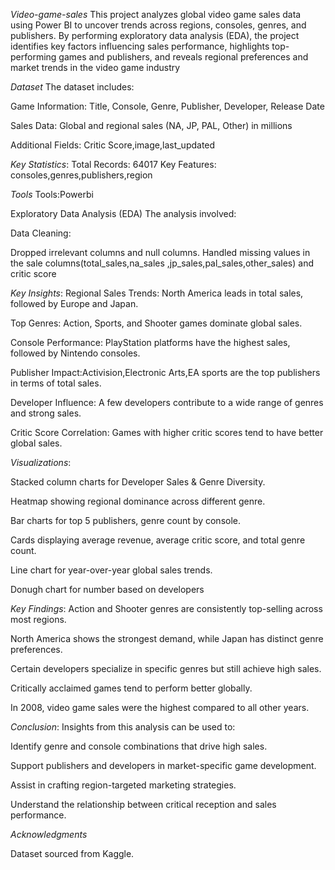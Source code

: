 *Video-game-sales*
This project analyzes global video game sales data using Power BI to uncover trends across regions, consoles, genres, and publishers. By performing exploratory data analysis (EDA), the project identifies key factors influencing sales performance, highlights top-performing games and publishers, and reveals regional preferences and market trends in the video game industry

*Dataset*
The dataset includes:

Game Information: Title, Console, Genre, Publisher, Developer, Release Date

Sales Data: Global and regional sales (NA, JP, PAL, Other) in millions

Additional Fields: Critic Score,image,last_updated

*Key Statistics*:
Total Records: 64017
Key Features: consoles,genres,publishers,region

*Tools*
Tools:Powerbi

Exploratory Data Analysis (EDA)
The analysis involved:

Data Cleaning:

Dropped irrelevant columns and null columns.
Handled missing values in the sale columns(total_sales,na_sales	,jp_sales,pal_sales,other_sales) and critic score


*Key Insights*:
Regional Sales Trends: North America leads in total sales, followed by Europe and Japan.

Top Genres: Action, Sports, and Shooter games dominate global sales.

Console Performance: PlayStation platforms have the highest sales, followed by Nintendo consoles.

Publisher Impact:Activision,Electronic Arts,EA sports are the top publishers in terms of total sales.

Developer Influence: A few developers contribute to a wide range of genres and strong sales.

Critic Score Correlation: Games with higher critic scores tend to have better global sales.

*Visualizations*:

Stacked column charts for Developer Sales & Genre Diversity.

Heatmap showing regional dominance across different genre.

Bar charts for top 5 publishers, genre count by console.

Cards displaying average revenue, average critic score, and total genre count.

Line chart for year-over-year global sales trends.

Donugh chart for number based on developers

 *Key Findings*:
Action and Shooter genres are consistently top-selling across most regions.

North America shows the strongest demand, while Japan has distinct genre preferences.

Certain developers specialize in specific genres but still achieve high sales.

Critically acclaimed games tend to perform better globally.

In 2008, video game sales were the highest compared to all other years.

 *Conclusion*:
Insights from this analysis can be used to:

Identify genre and console combinations that drive high sales.

Support publishers and developers in market-specific game development.

Assist in crafting region-targeted marketing strategies.

Understand the relationship between critical reception and sales performance.

*Acknowledgments*

Dataset sourced from Kaggle.
